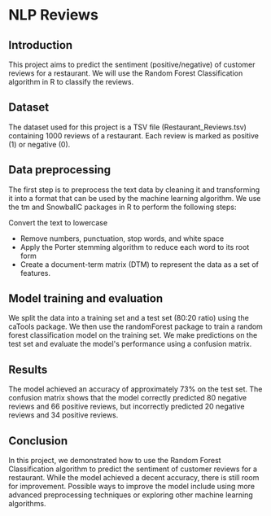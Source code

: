 # NLP Reviews

## Introduction
This project aims to predict the sentiment (positive/negative) of customer reviews for a restaurant. We will use the Random Forest Classification algorithm in R to classify the reviews.

## Dataset
The dataset used for this project is a TSV file (Restaurant_Reviews.tsv) containing 1000 reviews of a restaurant. Each review is marked as positive (1) or negative (0).

## Data preprocessing
The first step is to preprocess the text data by cleaning it and transforming it into a format that can be used by the machine learning algorithm. We use the tm and SnowballC packages in R to perform the following steps:

Convert the text to lowercase
* Remove numbers, punctuation, stop words, and white space
* Apply the Porter stemming algorithm to reduce each word to its root form
* Create a document-term matrix (DTM) to represent the data as a set of features.

## Model training and evaluation
We split the data into a training set and a test set (80:20 ratio) using the caTools package. We then use the randomForest package to train a random forest classification model on the training set. We make predictions on the test set and evaluate the model's performance using a confusion matrix.

## Results
The model achieved an accuracy of approximately 73% on the test set. The confusion matrix shows that the model correctly predicted 80 negative reviews and 66 positive reviews, but incorrectly predicted 20 negative reviews and 34 positive reviews.

## Conclusion
In this project, we demonstrated how to use the Random Forest Classification algorithm to predict the sentiment of customer reviews for a restaurant. While the model achieved a decent accuracy, there is still room for improvement. Possible ways to improve the model include using more advanced preprocessing techniques or exploring other machine learning algorithms.




